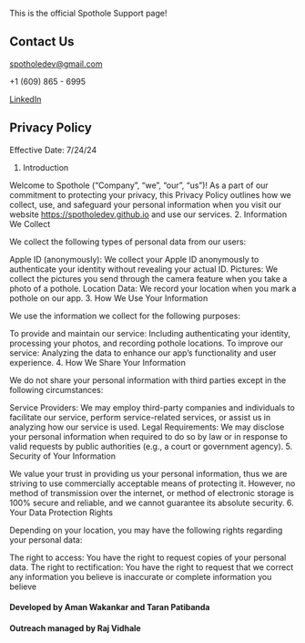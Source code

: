 This is the official Spothole Support page!

## Contact Us

spotholedev@gmail.com

+1 (609) 865 - 6995

[LinkedIn](https://www.linkedin.com/in/spothole-8643b131b/)

## Privacy Policy

Effective Date: 7/24/24

1. Introduction

Welcome to Spothole (“Company”, “we”, “our”, “us”)! As a part of our commitment to protecting your privacy, this Privacy Policy outlines how we collect, use, and safeguard your personal information when you visit our website https://spotholedev.github.io and use our services.
2. Information We Collect

We collect the following types of personal data from our users:

Apple ID (anonymously): We collect your Apple ID anonymously to authenticate your identity without revealing your actual ID.
Pictures: We collect the pictures you send through the camera feature when you take a photo of a pothole.
Location Data: We record your location when you mark a pothole on our app.
3. How We Use Your Information

We use the information we collect for the following purposes:

To provide and maintain our service: Including authenticating your identity, processing your photos, and recording pothole locations.
To improve our service: Analyzing the data to enhance our app’s functionality and user experience. 
4. How We Share Your Information

We do not share your personal information with third parties except in the following circumstances:

Service Providers: We may employ third-party companies and individuals to facilitate our service, perform service-related services, or assist us in analyzing how our service is used.
Legal Requirements: We may disclose your personal information when required to do so by law or in response to valid requests by public authorities (e.g., a court or government agency).
5. Security of Your Information

We value your trust in providing us your personal information, thus we are striving to use commercially acceptable means of protecting it. However, no method of transmission over the internet, or method of electronic storage is 100% secure and reliable, and we cannot guarantee its absolute security.
6. Your Data Protection Rights

Depending on your location, you may have the following rights regarding your personal data:

The right to access: You have the right to request copies of your personal data.
The right to rectification: You have the right to request that we correct any information you believe is inaccurate or complete information you believe

#### Developed by Aman Wakankar and Taran Patibanda
#### Outreach managed by Raj Vidhale

